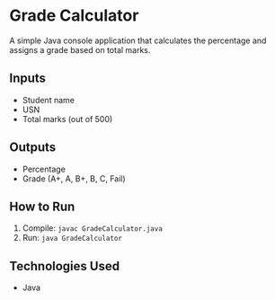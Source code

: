 # Grade Calculator

A simple Java console application that calculates the percentage and assigns a grade based on total marks.

## Inputs
- Student name
- USN
- Total marks (out of 500)

## Outputs
- Percentage
- Grade (A+, A, B+, B, C, Fail)

## How to Run
1. Compile: `javac GradeCalculator.java`
2. Run: `java GradeCalculator`

## Technologies Used
- Java
